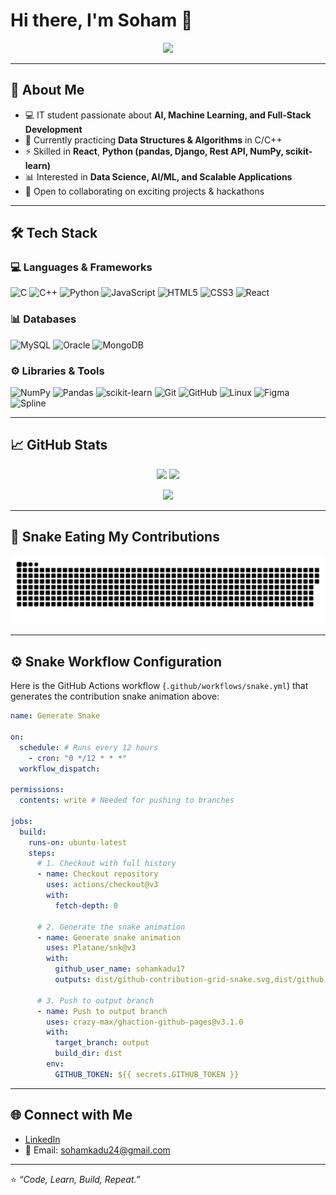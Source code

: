 # Hi there, I'm Soham 👋  

<p align="center">
  <img src="https://readme-typing-svg.herokuapp.com?size=25&color=58A6FF&center=true&vCenter=true&width=600&lines=IT+Student+%7C+AI+%26+ML+Enthusiast;React+%7C+Python+%7C+C%2FC%2B%2B;Full+Stack+Developer+In+Progress;Always+Learning+New+Things+🚀" />
</p>

---

## 🚀 About Me  
- 💻 IT student passionate about **AI, Machine Learning, and Full-Stack Development**  
- 🌱 Currently practicing **Data Structures & Algorithms** in C/C++  
- ⚡ Skilled in **React**, **Python (pandas, Django, Rest API, NumPy, scikit-learn)**  
- 📊 Interested in **Data Science, AI/ML, and Scalable Applications**  
- 🔗 Open to collaborating on exciting projects & hackathons  

---

## 🛠️ Tech Stack  

### 💻 Languages & Frameworks  
![C](https://img.shields.io/badge/C-00599C?style=for-the-badge&logo=c&logoColor=white)
![C++](https://img.shields.io/badge/C%2B%2B-00599C?style=for-the-badge&logo=c%2B%2B&logoColor=white)
![Python](https://img.shields.io/badge/Python-3776AB?style=for-the-badge&logo=python&logoColor=white)
![JavaScript](https://img.shields.io/badge/JavaScript-F7DF1E?style=for-the-badge&logo=javascript&logoColor=black)
![HTML5](https://img.shields.io/badge/HTML5-E34F26?style=for-the-badge&logo=html5&logoColor=white)
![CSS3](https://img.shields.io/badge/CSS3-1572B6?style=for-the-badge&logo=css3&logoColor=white)
![React](https://img.shields.io/badge/React-20232A?style=for-the-badge&logo=react&logoColor=61DAFB)

### 📊 Databases  
![MySQL](https://img.shields.io/badge/MySQL-4479A1?style=for-the-badge&logo=mysql&logoColor=white)
![Oracle](https://img.shields.io/badge/Oracle-F80000?style=for-the-badge&logo=oracle&logoColor=white)
![MongoDB](https://img.shields.io/badge/MongoDB-4EA94B?style=for-the-badge&logo=mongodb&logoColor=white)

### ⚙️ Libraries & Tools  
![NumPy](https://img.shields.io/badge/Numpy-013243?style=for-the-badge&logo=numpy&logoColor=white)
![Pandas](https://img.shields.io/badge/Pandas-150458?style=for-the-badge&logo=pandas&logoColor=white)
![scikit-learn](https://img.shields.io/badge/Scikit--Learn-F7931E?style=for-the-badge&logo=scikit-learn&logoColor=white)
![Git](https://img.shields.io/badge/Git-F05032?style=for-the-badge&logo=git&logoColor=white)
![GitHub](https://img.shields.io/badge/GitHub-181717?style=for-the-badge&logo=github&logoColor=white)
![Linux](https://img.shields.io/badge/Linux-FCC624?style=for-the-badge&logo=linux&logoColor=black)
![Figma](https://img.shields.io/badge/Figma-F24E1E?style=for-the-badge&logo=figma&logoColor=white)
![Spline](https://img.shields.io/badge/Spline-0A0A0A?style=for-the-badge&logo=spline&logoColor=white)

---

## 📈 GitHub Stats  
<p align="center">
  <img src="https://github-readme-stats.vercel.app/api?username=sohamkadu17&show_icons=true&theme=tokyonight" height="180em"/>
  <img src="https://github-readme-streak-stats.herokuapp.com/?user=sohamkadu17&theme=tokyonight" height="180em"/>
</p>

<p align="center">
  <img src="https://github-readme-stats.vercel.app/api/top-langs/?username=sohamkadu17&layout=compact&theme=tokyonight" height="180em"/>
</p>

---

## 🐍 Snake Eating My Contributions  
<p align="center">
<!--   <img src="https://raw.githubusercontent.com/sohamkadu17/sohamkadu17/main/github-contribution-grid-snake.svg,dist/github-contribution-grid-snake-dark.svg" alt="snake animation" />
  <br> -->
    <img src="https://raw.githubusercontent.com/sohamkadu17/sohamkadu17/output/github-contribution-grid-snake.svg,dist/github-contribution-grid-snake-dark.svg" alt="snake animation" />

</p>

---

## ⚙️ Snake Workflow Configuration

Here is the GitHub Actions workflow (`.github/workflows/snake.yml`) that generates the contribution snake animation above:

```yaml
name: Generate Snake

on:
  schedule: # Runs every 12 hours
    - cron: "0 */12 * * *"
  workflow_dispatch:

permissions:
  contents: write # Needed for pushing to branches

jobs:
  build:
    runs-on: ubuntu-latest
    steps:
      # 1. Checkout with full history
      - name: Checkout repository
        uses: actions/checkout@v3
        with:
          fetch-depth: 0

      # 2. Generate the snake animation
      - name: Generate snake animation
        uses: Platane/snk@v3
        with:
          github_user_name: sohamkadu17
          outputs: dist/github-contribution-grid-snake.svg,dist/github-contribution-grid-snake-dark.svg?palette=github-dark

      # 3. Push to output branch
      - name: Push to output branch
        uses: crazy-max/ghaction-github-pages@v3.1.0
        with:
          target_branch: output
          build_dir: dist
        env:
          GITHUB_TOKEN: ${{ secrets.GITHUB_TOKEN }}
```

---

## 🌐 Connect with Me  
- [LinkedIn](www.linkedin.com/in/soham-kadu-4b1214359) 
- 📧 Email: sohamkadu24@gmail.com
---

⭐️ *“Code, Learn, Build, Repeat.”*  
